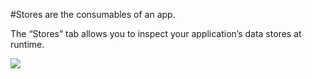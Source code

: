 #Stores are the consumables of an app. 

The “Stores” tab allows you to inspect your application’s data stores at runtime.

<img src="resources/images/inspector/stores.jpg"/>
